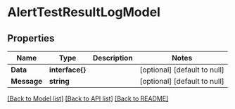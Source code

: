# AlertTestResultLogModel

## Properties
Name | Type | Description | Notes
------------ | ------------- | ------------- | -------------
**Data** | **interface{}** |  | [optional] [default to null]
**Message** | **string** |  | [optional] [default to null]

[[Back to Model list]](../README.md#documentation-for-models) [[Back to API list]](../README.md#documentation-for-api-endpoints) [[Back to README]](../README.md)


